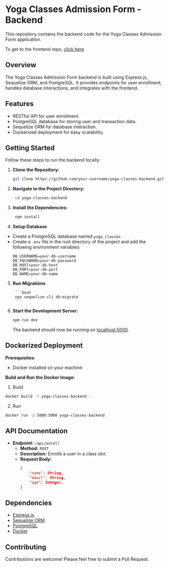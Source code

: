 # Yoga Classes Admission Form - Backend

This repository contains the backend code for the Yoga Classes Admission Form application.

To get to the frontend repo, [click here]()

## Overview

The Yoga Classes Admission Form backend is built using Express.js, Sequelize ORM, and PostgreSQL. It provides endpoints for user enrollment, handles database interactions, and integrates with the frontend.

## Features

- RESTful API for user enrollment.
- PostgreSQL database for storing user and transaction data.
- Sequelize ORM for database interaction.
- Dockerized deployment for easy scalability.

## Getting Started

Follow these steps to run the backend locally:

1. **Clone the Repository:**

   ```bash
   git clone https://github.com/your-username/yoga-classes-backend.git
   
   ```

2. **Navigate to the Project Directory:**

   ```bash
    cd yoga-classes-backend
    ```

3. **Install the Dependencies:**

   ```bash
    npm install
   ```

4. **Setup Database**
- Create a PostgreSQL database named `yoga_classes`
- Create a `.env` file in the root directory of the project and add the following environment variables:
    ```
    DB_USERNAME=your-db-username
    DB_PASSWORD=your-db-password
    DB_HOST=your-db-host
    DB_PORT=your-db-port
    DB_NAME=your-db-name
    ```

5. **Run Migrations**
    
        ```bash
        npx sequelize-cli db:migrate
        ```

6. **Start the Development Server:**

   ```bash
   npm run dev
   ```

   The backend should now be running on [localhost:5000](http://localhost:5000).

## Dockerized Deployment

**Prerequisites:**
- Docker installed on your machine

**Build and Run the Docker Image:**

1. Build
```bash
docker build -t yoga-classes-backend .
```

2. Run
```bash
docker run -p 5000:5000 yoga-classes-backend
```

## API Documentation

- **Endpoint:** `/api/enroll`
    - **Method:** `POST`
    - **Description:** Enrolls a user in a class slot.
    - **Request Body:**
        ```json
        {
            "name": String,
            "email": String,
            "age": Integer,
        }
        ```

## Dependencies

-   [Express.js](https://expressjs.com/)
-   [Sequelize ORM](https://sequelize.org/)
-   [PostgreSQL](https://www.postgresql.org/)
-   [Docker](https://www.docker.com/)

## Contributing

Contributions are welcome! Please feel free to submit a Pull Request.